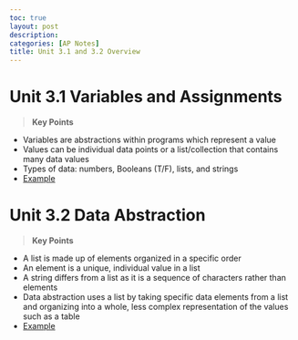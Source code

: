 ```yaml
---
toc: true
layout: post
description: 
categories: [AP Notes]
title: Unit 3.1 and 3.2 Overview
---
```


# Unit 3.1 Variables and Assignments

> **Key Points**
- Variables are abstractions within programs which represent a value
- Values can be individual data points or a list/collection that contains many data values
- Types of data: numbers, Booleans (T/F), lists, and strings
- [Example]()

# Unit 3.2 Data Abstraction

> **Key Points**
- A list is made up of elements organized in a specific order
- An element is a unique, individual value in a list
- A string differs from a list as it is a sequence of characters rather than elements
- Data abstraction uses a list by taking specific data elements from a list and organizing into a whole, less complex representation of the values such as a table
- [Example]()
